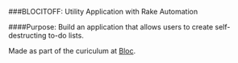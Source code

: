 ###BLOCITOFF:  Utility Application with Rake Automation

####Purpose:
Build an application that allows users to create self-destructing to-do lists.

Made as part of the curiculum at [Bloc](http://bloc.io).

